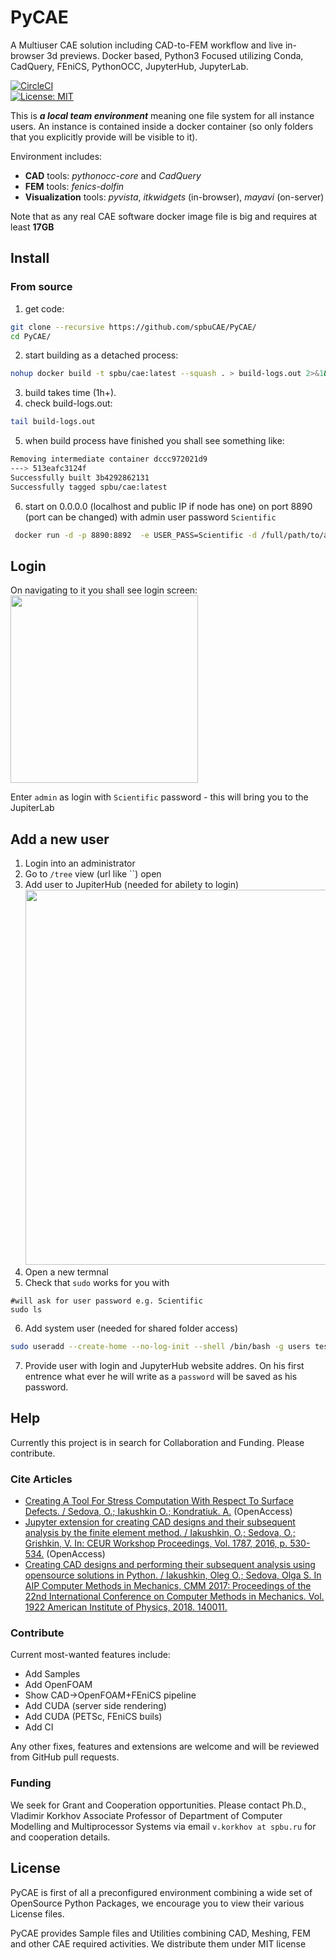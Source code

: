 # PyCAE
A Multiuser CAE solution including CAD-to-FEM workflow and live in-browser 3d previews. Docker based, Python3 Focused utilizing Conda, CadQuery, FEniCS, PythonOCC, JupyterHub, JupyterLab.

[![CircleCI](https://circleci.com/gh/spbuCAE/PyCAE.svg?style=svg)](https://circleci.com/gh/spbuCAE/PyCAE)	
[![License: MIT](https://img.shields.io/badge/License-MIT-yellow.svg)](https://opensource.org/licenses/MIT)

This is ***a local team environment*** meaning one file system for all instance users. An instance is contained inside a docker container (so only folders that you explicitly provide will be visible to it). 

Environment includes:
 - **CAD** tools: *pythonocc-core* and *CadQuery*
 - **FEM** tools: *fenics-dolfin*
 - **Visualization** tools: *pyvista*, *itkwidgets* (in-browser), *mayavi* (on-server)

Note that as any real CAE software docker image file is big and requires at least **17GB** 

## Install

### From source
1) get code:
```bash
git clone --recursive https://github.com/spbuCAE/PyCAE/
cd PyCAE/
```
2) start building as a detached process:
```bash
nohup docker build -t spbu/cae:latest --squash . > build-logs.out 2>&1&
```
3) build takes time (1h+).
4) check build-logs.out:
```bash
tail build-logs.out
```
5) when build process have finished you shall see something like:
```bash
Removing intermediate container dccc972021d9
---> 513eafc3124f
Successfully built 3b4292862131
Successfully tagged spbu/cae:latest
```
6) start
on 0.0.0.0 (localhost and public IP if node has one) 
on port 8890 (port can be changed)
with admin user password `Scientific`
```bash
 docker run -d -p 8890:8892  -e USER_PASS=Scientific -d /full/path/to/a/shared/folder:/opt/notebook/ spbu/cae:latest
```

## Login
On navigating to it you shall see login screen:
<br/><img src="https://user-images.githubusercontent.com/2915361/73006355-6bf07980-3e02-11ea-964e-6f604c69cf41.png" width="300"/>

Enter `admin` as login with `Scientific` password - this will bring you to the JupiterLab

## Add a new user
1) Login into an administrator
2) Go to `/tree` view (url like ``) open 
3) Add user to JupiterHub (needed for abilety to login)
<br/><img src="https://user-images.githubusercontent.com/2915361/72955755-20ec4d00-3d95-11ea-8fe2-5288b2bee750.png" width=600>
4) Open a new termnal
5) Check that `sudo` works for you with
```
#will ask for user password e.g. Scientific
sudo ls
```
6) Add system user (needed for shared folder access)
```bash
sudo useradd --create-home --no-log-init --shell /bin/bash -g users test 
```
7) Provide user with login and JupyterHub website addres. On his first entrence what ever he will write as a `password` will be saved as his password.


## Help
Currently this project is in search for Collaboration and Funding. Please contribute.

### Cite Articles
 - [Creating A Tool For Stress Computation With Respect To Surface Defects. / Sedova, O.; Iakushkin O.; Kondratiuk. A.](http://ceur-ws.org/Vol-2507/371-375-paper-68.pdf) (OpenAccess)
 - [Jupyter extension for creating CAD designs and their subsequent analysis by the finite element method. / Iakushkin, O.; Sedova, O.; Grishkin, V. In: CEUR Workshop Proceedings, Vol. 1787, 2016, p. 530-534.](http://ceur-ws.org/Vol-1787/530-534-paper-92.pdf) (OpenAccess)
 - [Creating CAD designs and performing their subsequent analysis using opensource solutions in Python. / Iakushkin, Oleg O.; Sedova, Olga S. In AIP Computer Methods in Mechanics, CMM 2017: Proceedings of the 22nd International Conference on Computer Methods in Mechanics. Vol. 1922 American Institute of Physics, 2018. 140011.](https://aip.scitation.org/doi/abs/10.1063/1.5019153)

### Contribute
Current most-wanted features include:
 - Add Samples
 - Add OpenFOAM
 - Show CAD->OpenFOAM+FEniCS pipeline
 - Add CUDA (server side rendering) 
 - Add CUDA (PETSc, FEniCS buils)
 - Add CI
 
 Any other fixes, features and extensions are welcome and will be reviewed from GitHub pull requests.
 

### Funding
We seek for Grant and Cooperation opportunities. Please contact Ph.D., Vladimir Korkhov Associate Professor of Department of Computer Modelling and Multiprocessor Systems via email `v.korkhov at spbu.ru` for and cooperation details.

## License
PyCAE is first of all a preconfigured environment combining a wide set of OpenSource Python Packages, we encourage you to view their various License files. 

PyCAE provides Sample files and Utilities combining CAD, Meshing, FEM and other CAE required activities. We distribute them under MIT license

